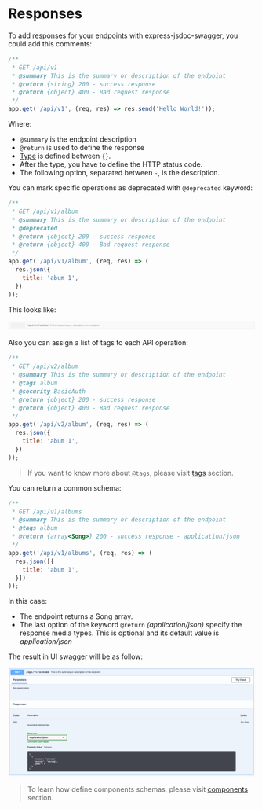 # Responses
To add [responses](https://swagger.io/docs/specification/describing-responses/) for your endpoints with express-jsdoc-swagger, you could add this comments:

```javascript
/**
 * GET /api/v1
 * @summary This is the summary or description of the endpoint
 * @return {string} 200 - success response
 * @return {object} 400 - Bad request response
 */
app.get('/api/v1', (req, res) => res.send('Hello World!'));
```
Where:
- `@summary` is the endpoint description
- `@return` is used to define the response
- [Type](https://swagger.io/specification/#data-types) is defined between `{}`.
- After the type, you have to define the HTTP status code.
- The following option, separated between ` - `, is the description.

You can mark specific operations as deprecated with `@deprecated` keyword:
```javascript
/**
 * GET /api/v1/album
 * @summary This is the summary or description of the endpoint
 * @deprecated
 * @return {object} 200 - success response
 * @return {object} 400 - Bad request response
 */
app.get('/api/v1/album', (req, res) => (
  res.json({
    title: 'abum 1',
  })
));
```
This looks like:

<img src="./assets/deprecated.png"/>

Also you can assign a list of tags to each API operation:
```javascript
/**
 * GET /api/v2/album
 * @summary This is the summary or description of the endpoint
 * @tags album
 * @security BasicAuth
 * @return {object} 200 - success response
 * @return {object} 400 - Bad request response
 */
app.get('/api/v2/album', (req, res) => (
  res.json({
    title: 'abum 1',
  })
));
```
> If you want to know more about `@tags`, please visit [tags](tags.md) section.

You can return a common schema:
```javascript
/**
 * GET /api/v1/albums
 * @summary This is the summary or description of the endpoint
 * @tags album
 * @return {array<Song>} 200 - success response - application/json
 */
app.get('/api/v1/albums', (req, res) => (
  res.json([{
    title: 'abum 1',
  }])
));
```
In this case:
- The endpoint returns a Song array.
- The last option of the keyword `@return` *(application/json)* specify the response media types. This is optional and its default value is *application/json*

The result in UI swagger will be as follow:

<img src="./assets/response-component.png"/>

> To learn how define components schemas, please visit [components](components.md) section.

